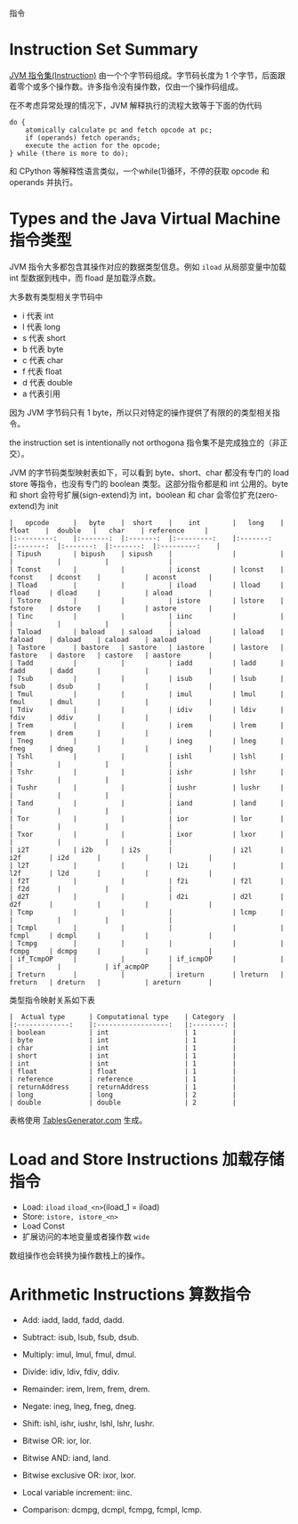 指令

# Instruction Set Summary
[JVM 指令集(Instruction)](https://docs.oracle.com/javase/specs/jvms/se7/html/jvms-2.html#jvms-2.11) 由一个个字节码组成。字节码长度为 1 个字节，后面跟着零个或多个操作数。许多指令没有操作数，仅由一个操作码组成。

在不考虑异常处理的情况下，JVM 解释执行的流程大致等于下面的伪代码

```
do {
    atomically calculate pc and fetch opcode at pc;
    if (operands) fetch operands;
    execute the action for the opcode;
} while (there is more to do);
```

和 CPython 等解释性语言类似，一个while(1)循环，不停的获取 opcode 和 operands 并执行。

# Types and the Java Virtual Machine 指令类型

JVM 指令大多都包含其操作对应的数据类型信息。例如 `iload` 从局部变量中加载 int 型数据到栈中，而 fload 是加载浮点数。

大多数有类型相关字节码中
 * i 代表 int
 * l 代表 long
 * s 代表 short
 * b 代表 byte
 * c 代表 char
 * f 代表 float
 * d 代表 double
 * a 代表引用

因为 JVM 字节码只有 1 byte，所以只对特定的操作提供了有限的的类型相关指令。

 the instruction set is intentionally not orthogona 指令集不是完成独立的（非正交）。

JVM 的字节码类型映射表如下，可以看到 byte、short、char 都没有专门的 load store 等指令，也没有专门的 boolean 类型。这部分指令都是和 int 公用的。byte 和 short 会符号扩展(sign-extend)为 int，boolean 和 char 会零位扩充(zero-extend)为 init

```
|   opcode  	|   byte  	|  short  	|    int    	|   long  	|  float  	|  double 	|   char  	| reference 	|
|:---------:	|:-------:	|:-------:	|:---------:	|:-------:	|:-------:	|:-------:	|:-------:	|:---------:	|
| Tipush    	| bipush  	| sipush  	|           	|         	|         	|         	|         	|           	|
| Tconst    	|         	|         	| iconst    	| lconst  	| fconst  	| dconst  	|         	| aconst    	|
| Tload     	|         	|         	| iload     	| lload   	| fload   	| dload   	|         	| aload     	|
| Tstore    	|         	|         	| istore    	| lstore  	| fstore  	| dstore  	|         	| astore    	|
| Tinc      	|         	|         	| iinc      	|         	|         	|         	|         	|           	|
| Taload    	| baload  	| saload  	| iaload    	| laload  	| faload  	| daload  	| caload  	| aaload    	|
| Tastore   	| bastore 	| sastore 	| iastore   	| lastore 	| fastore 	| dastore 	| castore 	| aastore   	|
| Tadd      	|         	|         	| iadd      	| ladd    	| fadd    	| dadd    	|         	|           	|
| Tsub      	|         	|         	| isub      	| lsub    	| fsub    	| dsub    	|         	|           	|
| Tmul      	|         	|         	| imul      	| lmul    	| fmul    	| dmul    	|         	|           	|
| Tdiv      	|         	|         	| idiv      	| ldiv    	| fdiv    	| ddiv    	|         	|           	|
| Trem      	|         	|         	| irem      	| lrem    	| frem    	| drem    	|         	|           	|
| Tneg      	|         	|         	| ineg      	| lneg    	| fneg    	| dneg    	|         	|           	|
| Tshl      	|         	|         	| ishl      	| lshl    	|         	|         	|         	|           	|
| Tshr      	|         	|         	| ishr      	| lshr    	|         	|         	|         	|           	|
| Tushr     	|         	|         	| iushr     	| lushr   	|         	|         	|         	|           	|
| Tand      	|         	|         	| iand      	| land    	|         	|         	|         	|           	|
| Tor       	|         	|         	| ior       	| lor     	|         	|         	|         	|           	|
| Txor      	|         	|         	| ixor      	| lxor    	|         	|         	|         	|           	|
| i2T       	| i2b     	| i2s     	|           	| i2l     	| i2f     	| i2d     	|         	|           	|
| l2T       	|         	|         	| l2i       	|         	| l2f     	| l2d     	|         	|           	|
| f2T       	|         	|         	| f2i       	| f2l     	|         	| f2d     	|         	|           	|
| d2T       	|         	|         	| d2i       	| d2l     	| d2f     	|         	|         	|           	|
| Tcmp      	|         	|         	|           	| lcmp    	|         	|         	|         	|           	|
| Tcmpl     	|         	|         	|           	|         	| fcmpl   	| dcmpl   	|         	|           	|
| Tcmpg     	|         	|         	|           	|         	| fcmpg   	| dcmpg   	|         	|           	|
| if_TcmpOP 	|         	|         	| if_icmpOP 	|         	|         	|         	|         	| if_acmpOP 	|
| Treturn   	|         	|         	| ireturn   	| lreturn 	| freturn 	| dreturn 	|         	| areturn   	|
```

类型指令映射关系如下表

```
|  Actual type  	| Computational type 	| Category 	|
|:-------------:	|:------------------:	|:--------:	|
| boolean       	| int                	| 1        	|
| byte          	| int                	| 1        	|
| char          	| int                	| 1        	|
| short         	| int                	| 1        	|
| int           	| int                	| 1        	|
| float         	| float              	| 1        	|
| reference     	| reference          	| 1        	|
| returnAddress 	| returnAddress      	| 1        	|
| long          	| long               	| 2        	|
| double        	| double             	| 2         |
```

表格使用 [TablesGenerator.com](https://www.tablesgenerator.com/markdown_tables#) 生成。


# Load and Store Instructions 加载存储指令

* Load: `iload` `iload_<n>`(iload_1 = iload)
* Store: `istore, istore_<n>`
* Load Const
* 扩展访问的本地变量或者操作数 `wide`

数组操作也会转换为操作数栈上的操作。

# Arithmetic Instructions 算数指令

* Add: iadd, ladd, fadd, dadd.

* Subtract: isub, lsub, fsub, dsub.

* Multiply: imul, lmul, fmul, dmul.

* Divide: idiv, ldiv, fdiv, ddiv.

* Remainder: irem, lrem, frem, drem.

* Negate: ineg, lneg, fneg, dneg.

* Shift: ishl, ishr, iushr, lshl, lshr, lushr.

* Bitwise OR: ior, lor.

* Bitwise AND: iand, land.

* Bitwise exclusive OR: ixor, lxor.

* Local variable increment: iinc.

* Comparison: dcmpg, dcmpl, fcmpg, fcmpl, lcmp.